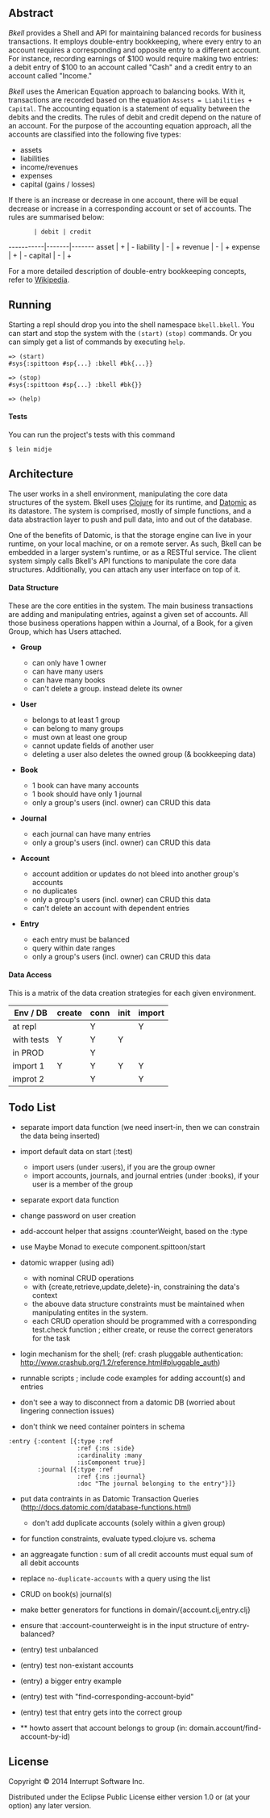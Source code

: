 ## Abstract

_Bkell_ provides a Shell and API for maintaining balanced records for business transactions. It employs double-entry bookkeeping, where every entry to an account requires a corresponding and opposite entry to a different account. For instance, recording earnings of $100 would require making two entries: a debit entry of $100 to an account called "Cash" and a credit entry to an account called "Income."

_Bkell_ uses the American Equation approach to balancing books. With it, transactions are recorded based on the equation `Assets = Liabilities + Capital`. The accounting equation is a statement of equality between the debits and the credits. The rules of debit and credit depend on the nature of an account. For the purpose of the accounting equation approach, all the accounts are classified into the following five types:
- assets
- liabilities 
- income/revenues 
- expenses
- capital (gains / losses)

If there is an increase or decrease in one account, there will be equal decrease or increase in a corresponding account or set of accounts. The rules are summarised below:

           | debit | credit
-----------|-------|-------
asset      |   +   |   -
liability  |   -   |   +
revenue    |   -   |   +
expense    |   +   |   -
capital    |   -   |   +

For a more detailed description of double-entry bookkeeping concepts, refer to [Wikipedia](http://en.wikipedia.org/wiki/Double-entry_bookkeeping_system).

## Running

Starting a repl should drop you into the shell namespace `bkell.bkell`. You can start and stop the system with the `(start)` `(stop)` commands. Or you can simply get a list of commands by executing `help`.
```
=> (start)
#sys{:spittoon #sp{...} :bkell #bk{...}}

=> (stop)
#sys{:spittoon #sp{...} :bkell #bk{}}

=> (help)
```

#### Tests

You can run the project's tests with this command
```
$ lein midje
```

## Architecture 

The user works in a shell environment, manipulating the core data structures of the system. Bkell uses [Clojure](http://clojure.org/) for its runtime, and [Datomic](http://www.datomic.com/) as its datastore. The system is comprised, mostly of simple functions, and a data abstraction layer to push and pull data, into and out of the database. 

One of the benefits of Datomic, is that the storage engine can live in your runtime, on your local machine, or on a remote server. As such, Bkell can be embedded in a larger system's runtime, or as a RESTful service. The client system simply calls Bkell's API functions to manipulate the core data structures. Additionally, you can attach any user interface on top of it. 

#### Data Structure

These are the core entities in the system. The main business transactions are adding and manipulating entries, against a given set of accounts. All those business operations happen within a Journal, of a Book, for a given Group, which has Users attached. 

  - **Group**
    - can only have 1 owner 
    - can have many users
    - can have many books 
    - can't delete a group. instead delete its owner

  - **User**
    - belongs to at least 1 group 
    - can belong to many groups 
    - must own at least one group 
    - cannot update fields of another user
    - deleting a user also deletes the owned group (& bookkeeping data)
    
  - **Book**
    - 1 book can have many accounts 
    - 1 book should have only 1 journal 
    - only a group's users (incl. owner) can CRUD this data

  - **Journal**
    - each journal can have many entries 
    - only a group's users (incl. owner) can CRUD this data
    
  - **Account**
    - account addition or updates do not bleed into another group's accounts
    - no duplicates
    - only a group's users (incl. owner) can CRUD this data
    - can't delete an account with dependent entries

  - **Entry**
    - each entry must be balanced 
    - query within date ranges
    - only a group's users (incl. owner) can CRUD this data

#### Data Access

This is a matrix of the data creation strategies for each given environment.

Env / DB   | create |conn |init |import
-----------|--------|-----|-----|-------
at repl    |        |  Y  |     |  Y
with tests |   Y    |  Y  |  Y  |
in PROD    |        |  Y  |     |
import 1   |   Y    |  Y  |  Y  |  Y
improt 2   |        |  Y  |     |  Y



## Todo List

- separate import data function (we need insert-in, then we can constrain the data being inserted)
- import default data on start (:test)
  - import users (under :users), if you are the group owner
  - import accounts, journals, and journal entries (under :books), if your user is a member of the group
- separate export data function
- change password on user creation
- add-account helper that assigns :counterWeight, based on the :type

- use Maybe Monad to execute component.spittoon/start
- datomic wrapper (using adi)
  - with nominal CRUD operations
  - with {create,retrieve,update,delete}-in, constraining the data's context
  - the abouve data structure constraints must be maintained when manipulating entites in the system.
  - each CRUD operation should be programmed with a corresponding test.check function ; either create, or reuse the correct generators for the task 
- login mechanism for the shell; (ref: crash pluggable authentication: http://www.crashub.org/1.2/reference.html#pluggable_auth)
- runnable scripts ; include code examples for adding account(s) and entries 
- don't see a way to disconnect from a datomic DB (worried about lingering connection issues)
- don't think we need container pointers in schema
```
:entry {:content [{:type :ref
                   :ref {:ns :side}
                   :cardinality :many
                   :isComponent true}]
        :journal [{:type :ref
                   :ref {:ns :journal}
                   :doc "The journal belonging to the entry"}]}
```
- put data contraints in as Datomic Transaction Queries (http://docs.datomic.com/database-functions.html)
  - don't add duplicate accounts (solely within a given group)

- for function constraints, evaluate typed.clojure vs. schema
- an aggreagate function : sum of all credit accounts must equal sum of all debit accounts
- replace `no-duplicate-accounts` with a query using the list
- CRUD on book(s) journal(s)
- make better generators for functions in domain/{account.clj,entry.clj}
- ensure that :account-counterweight is in the input structure of entry-balanced?

- (entry) test unbalanced
- (entry) test non-existant accounts
- (entry) a bigger entry example
- (entry) test with "find-corresponding-account-byid"
- (entry) test that entry gets into the correct group

- ** howto assert that account belongs to group (in: domain.account/find-account-by-id)

## License

Copyright © 2014 Interrupt Software Inc.

Distributed under the Eclipse Public License either version 1.0 or (at
your option) any later version.
